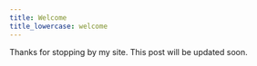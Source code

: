 ```yaml
---
title: Welcome
title_lowercase: welcome
---
```


Thanks for stopping by my site. This post will be updated soon.
